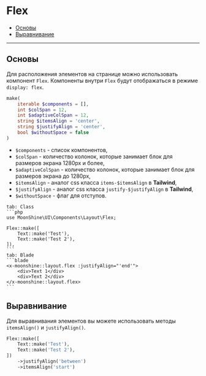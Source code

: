 # Flex

- [Основы](#basics)
- [Выравнивание](#alignment)

---

<a name="basics"></a>
## Основы

Для расположения элементов на странице можно использовать компонент `Flex`.
Компоненты внутри `Flex` будут отображаться в режиме `display: flex`.

```php
make(
    iterable $components = [],
    int $colSpan = 12,
    int $adaptiveColSpan = 12,
    string $itemsAlign = 'center',
    string $justifyAlign = 'center',
    bool $withoutSpace = false
)
```

- `$components` - список компонентов,
- `$colSpan` - количество колонок, которые занимает блок для размеров экрана 1280px и более,
- `$adaptiveColSpan` - количество колонок, которые занимает блок для размеров экрана до 1280px,
- `$itemsAlign` - аналог css класса `items-$itemsAlign` в **Tailwind**,
- `$justifyAlign` - аналог css класса `justify-$justifyAlign` в **Tailwind**,
- `$withoutSpace` - флаг для отступов.

~~~tabs
tab: Class
```php
use MoonShine\UI\Components\Layout\Flex;

Flex::make([
    Text::make('Test'),
    Text::make('Test 2'),
]),
```
tab: Blade
```blade
<x-moonshine::layout.flex :justifyAlign="'end'">
    <div>Text 1</div>
    <div>Text 2</div>
</x-moonshine::layout.flex>
```
~~~

<a name="alignment"></a>
## Выравнивание

Для выравнивания элементов вы можете использовать методы `itemsAlign()` и `justifyAlign()`.

```php
Flex::make([
    Text::make('Test'),
    Text::make('Test 2'),
])
    ->justifyAlign('between')
    ->itemsAlign('start')
```
